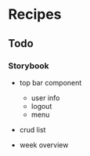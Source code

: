 # Recipes

## Todo

### Storybook

- top bar component
    - user info 
    - logout
    - menu

- crud list
- week overview

